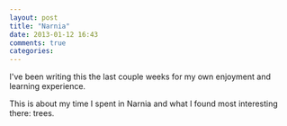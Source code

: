 ```yaml
---
layout: post
title: "Narnia"
date: 2013-01-12 16:43
comments: true
categories: 
---
```


I've been writing this the last couple weeks for my own enjoyment and learning experience.

This is about my time I spent in Narnia and what I found most interesting there: trees.